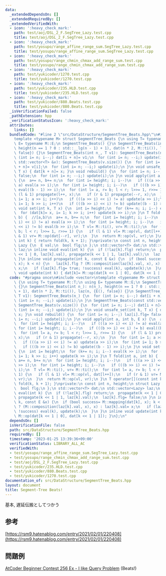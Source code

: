 ```yaml
---
data:
  _extendedDependsOn: []
  _extendedRequiredBy: []
  _extendedVerifiedWith:
  - icon: ':heavy_check_mark:'
    path: test/aoj/DSL_2_F.SegTree_Lazy.test.cpp
    title: test/aoj/DSL_2_F.SegTree_Lazy.test.cpp
  - icon: ':heavy_check_mark:'
    path: test/yosupo/range_affine_range_sum.SegTree_Lazy.test.cpp
    title: test/yosupo/range_affine_range_sum.SegTree_Lazy.test.cpp
  - icon: ':heavy_check_mark:'
    path: test/yosupo/range_chmin_chmax_add_range_sum.test.cpp
    title: test/yosupo/range_chmin_chmax_add_range_sum.test.cpp
  - icon: ':heavy_check_mark:'
    path: test/yukicoder/1270.test.cpp
    title: test/yukicoder/1270.test.cpp
  - icon: ':heavy_check_mark:'
    path: test/yukicoder/235.HLD.test.cpp
    title: test/yukicoder/235.HLD.test.cpp
  - icon: ':heavy_check_mark:'
    path: test/yukicoder/880.Beats.test.cpp
    title: test/yukicoder/880.Beats.test.cpp
  _isVerificationFailed: false
  _pathExtension: hpp
  _verificationStatusIcon: ':heavy_check_mark:'
  attributes:
    links: []
  bundledCode: "#line 2 \"src/DataStructure/SegmentTree_Beats.hpp\"\n#include <vector>\n\
    template <typename M> struct SegmentTree_Beats {\n using T= typename M::T;\n using\
    \ E= typename M::E;\n SegmentTree_Beats() {}\n SegmentTree_Beats(int n_): n(n_),\
    \ height(n == 1 ? 0 : std::__lg(n - 1) + 1), dat(n * 2, M::ti()), laz(n, {E(),\
    \ false}) {}\n SegmentTree_Beats(int n_, T v1): SegmentTree_Beats(n_) {\n  for\
    \ (int i= n; i--;) dat[i + n]= v1;\n  for (int i= n; --i;) update(i);\n }\n SegmentTree_Beats(const\
    \ std::vector<T> &v): SegmentTree_Beats(v.size()) {\n  for (int i= n; i--;) dat[i\
    \ + n]= v[i];\n  for (int i= n; --i;) update(i);\n }\n void unsafe_set(int k,\
    \ T x) { dat[k + n]= x; }\n void rebuild() {\n  for (int i= n; i--;) laz[i].flg=\
    \ false;\n  for (int i= n; --i;) update(i);\n }\n void apply(int a, int b, E x)\
    \ {\n  a+= n, b+= n;\n  for (int i= height; i; i--)\n   if (((a >> i) << i) !=\
    \ a) eval(a >> i);\n  for (int i= height; i; i--)\n   if (((b >> i) << i) != b)\
    \ eval((b - 1) >> i);\n  for (int l= a, r= b; l < r; l>>= 1, r>>= 1) {\n   if\
    \ (l & 1) propagate(l++, x);\n   if (r & 1) propagate(--r, x);\n  }\n  for (int\
    \ i= 1; a >> i; i++)\n   if (((a >> i) << i) != a) update(a >> i);\n  for (int\
    \ i= 1; b >> i; i++)\n   if (((b >> i) << i) != b) update((b - 1) >> i);\n }\n\
    \ void set(int k, T x) {\n  int i= height;\n  for (k+= n; i; i--) eval(k >> i);\n\
    \  for (dat[k]= x, i= 1; k >> i; i++) update(k >> i);\n }\n T fold(int a, int\
    \ b) {  //[a,b)\n  a+= n, b+= n;\n  for (int i= height; i; i--)\n   if (((a >>\
    \ i) << i) != a) eval(a >> i);\n  for (int i= height; i; i--)\n   if (((b >> i)\
    \ << i) != b) eval(b >> i);\n  T vl= M::ti(), vr= M::ti();\n  for (int l= a, r=\
    \ b; l < r; l>>= 1, r>>= 1) {\n   if (l & 1) vl= M::op(vl, dat[l++]);\n   if (r\
    \ & 1) vr= M::op(dat[--r], vr);\n  }\n  return M::op(vl, vr);\n }\n T operator[](const\
    \ int k) { return fold(k, k + 1); }\nprivate:\n const int n, height;\n struct\
    \ Lazy {\n  E val;\n  bool flg;\n };\n std::vector<T> dat;\n std::vector<Lazy>\
    \ laz;\n inline void eval(int k) {\n  if (!laz[k].flg) return;\n  propagate(k\
    \ << 1 | 0, laz[k].val), propagate(k << 1 | 1, laz[k].val);\n  laz[k].flg= false;\n\
    \ }\n inline void propagate(int k, const E &x) {\n  if (bool success= M::mapping(dat[k],\
    \ x); k < n) {\n   laz[k].flg ? (M::composition(laz[k].val, x), x) : laz[k].val=\
    \ x;\n   if (laz[k].flg= true; !success) eval(k), update(k);\n  }\n }\n inline\
    \ void update(int k) { dat[k]= M::op(dat[k << 1 | 0], dat[k << 1 | 1]); }\n};\n"
  code: "#pragma once\n#include <vector>\ntemplate <typename M> struct SegmentTree_Beats\
    \ {\n using T= typename M::T;\n using E= typename M::E;\n SegmentTree_Beats()\
    \ {}\n SegmentTree_Beats(int n_): n(n_), height(n == 1 ? 0 : std::__lg(n - 1)\
    \ + 1), dat(n * 2, M::ti()), laz(n, {E(), false}) {}\n SegmentTree_Beats(int n_,\
    \ T v1): SegmentTree_Beats(n_) {\n  for (int i= n; i--;) dat[i + n]= v1;\n  for\
    \ (int i= n; --i;) update(i);\n }\n SegmentTree_Beats(const std::vector<T> &v):\
    \ SegmentTree_Beats(v.size()) {\n  for (int i= n; i--;) dat[i + n]= v[i];\n  for\
    \ (int i= n; --i;) update(i);\n }\n void unsafe_set(int k, T x) { dat[k + n]=\
    \ x; }\n void rebuild() {\n  for (int i= n; i--;) laz[i].flg= false;\n  for (int\
    \ i= n; --i;) update(i);\n }\n void apply(int a, int b, E x) {\n  a+= n, b+= n;\n\
    \  for (int i= height; i; i--)\n   if (((a >> i) << i) != a) eval(a >> i);\n \
    \ for (int i= height; i; i--)\n   if (((b >> i) << i) != b) eval((b - 1) >> i);\n\
    \  for (int l= a, r= b; l < r; l>>= 1, r>>= 1) {\n   if (l & 1) propagate(l++,\
    \ x);\n   if (r & 1) propagate(--r, x);\n  }\n  for (int i= 1; a >> i; i++)\n\
    \   if (((a >> i) << i) != a) update(a >> i);\n  for (int i= 1; b >> i; i++)\n\
    \   if (((b >> i) << i) != b) update((b - 1) >> i);\n }\n void set(int k, T x)\
    \ {\n  int i= height;\n  for (k+= n; i; i--) eval(k >> i);\n  for (dat[k]= x,\
    \ i= 1; k >> i; i++) update(k >> i);\n }\n T fold(int a, int b) {  //[a,b)\n \
    \ a+= n, b+= n;\n  for (int i= height; i; i--)\n   if (((a >> i) << i) != a) eval(a\
    \ >> i);\n  for (int i= height; i; i--)\n   if (((b >> i) << i) != b) eval(b >>\
    \ i);\n  T vl= M::ti(), vr= M::ti();\n  for (int l= a, r= b; l < r; l>>= 1, r>>=\
    \ 1) {\n   if (l & 1) vl= M::op(vl, dat[l++]);\n   if (r & 1) vr= M::op(dat[--r],\
    \ vr);\n  }\n  return M::op(vl, vr);\n }\n T operator[](const int k) { return\
    \ fold(k, k + 1); }\nprivate:\n const int n, height;\n struct Lazy {\n  E val;\n\
    \  bool flg;\n };\n std::vector<T> dat;\n std::vector<Lazy> laz;\n inline void\
    \ eval(int k) {\n  if (!laz[k].flg) return;\n  propagate(k << 1 | 0, laz[k].val),\
    \ propagate(k << 1 | 1, laz[k].val);\n  laz[k].flg= false;\n }\n inline void propagate(int\
    \ k, const E &x) {\n  if (bool success= M::mapping(dat[k], x); k < n) {\n   laz[k].flg\
    \ ? (M::composition(laz[k].val, x), x) : laz[k].val= x;\n   if (laz[k].flg= true;\
    \ !success) eval(k), update(k);\n  }\n }\n inline void update(int k) { dat[k]=\
    \ M::op(dat[k << 1 | 0], dat[k << 1 | 1]); }\n};\n"
  dependsOn: []
  isVerificationFile: false
  path: src/DataStructure/SegmentTree_Beats.hpp
  requiredBy: []
  timestamp: '2023-01-25 13:39:36+09:00'
  verificationStatus: LIBRARY_ALL_AC
  verifiedWith:
  - test/yosupo/range_affine_range_sum.SegTree_Lazy.test.cpp
  - test/yosupo/range_chmin_chmax_add_range_sum.test.cpp
  - test/aoj/DSL_2_F.SegTree_Lazy.test.cpp
  - test/yukicoder/235.HLD.test.cpp
  - test/yukicoder/880.Beats.test.cpp
  - test/yukicoder/1270.test.cpp
documentation_of: src/DataStructure/SegmentTree_Beats.hpp
layout: document
title: Segment-Tree Beats!
---
```

基本, 遅延伝搬としてつかう
## 参考
[https://rsm9.hatenablog.com/entry/2021/02/01/220408](https://rsm9.hatenablog.com/entry/2021/02/01/220408)
## 問題例
[AtCoder Beginner Contest 256 Ex - I like Query Problem](https://atcoder.jp/contests/abc256/tasks/abc256_h) (Beats!)